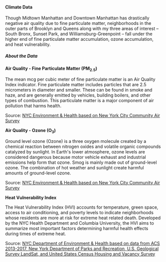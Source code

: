 #### Climate Data

Though Midtown Manhattan and Downtown Manhattan has drastically negative air quality due to fine particulate matter, neighborhoods in the outer parts of Brooklyn and Queens along with my three areas of interest – South Bronx, Sunset Park, and Williamsburg-Greenpoint – fall under the higher end of fine particulate matter accumulation, ozone accumulation, and heat vulnerability.   

##### About the Data

**Air Quality - Fine Particulate Matter (PM<sub>2.5</sub>)**

The mean mcg per cubic meter of fine particulate matter is an Air Quality Index indicator. Fine particulate matter includes particles that are 2.5 micrometers in diameter and smaller. These can be found in smoke and haze, and are generally emitted by vehicles, building boilers, and other types of combustion. This particulate matter is a major component of air pollution that harms health.

Source: [NYC Environment & Health based on New York City Community Air Survey](https://a816-dohbesp.nyc.gov/IndicatorPublic/VisualizationData.aspx?id=2023,719b87,122,Summarize)

**Air Quality - Ozone (O<sub>3</sub>)**

Ground level ozone (Ozone) is a three oxygen molecule created by a chemical reaction between nitrogen oxides and volatile organic compounds catalyzed by sunlight. In Earth's lower atmosphere, ozone levels are considered dangerous because motor vehicle exhaust and industrial emissions help form that ozone. Smog is mainly made out of ground-level ozone. The combination of hot weather and sunlight create harmful amounts of ground-level ozone.

Source: [NYC Environment & Health based on New York City Community Air Survey](https://a816-dohbesp.nyc.gov/IndicatorPublic/VisualizationData.aspx?id=2027,719b87,122,Summarize)

**Heat Vulnerability Index**

The Heat Vulnerability Index (HVI) accounts for temperature, green space, access to air conditioning, and poverty levels to indicate neighborhoods whose residents are more at risk for extreme heat related death. Developed by the NYC Health Department and Columbia University, the HVI aims to summarize most important factors determining harmful health effects during times of extreme heat.

Source: [NYC Department of Environment & Health based on data from ACS 2013-2017, New York Department of Parks and Recreation, U.S. Geological Survey LandSat, and United States Census Housing and Vacancy Survey](https://a816-dohbesp.nyc.gov/IndicatorPublic/HeatHub/hvi.html)
